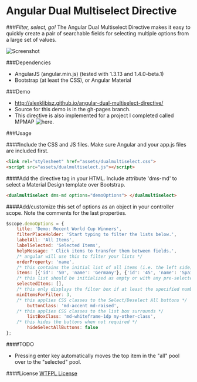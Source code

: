 # Angular Dual Multiselect Directive


###*Filter, select, go!*
The Angular Dual Multiselect Directive makes it easy to quickly create a pair of searchable fields for selecting multiple options from a large set of values.  

![Screenshot](https://raw.githubusercontent.com/alexklibisz/angular-dual-multiselect-directive/gh-pages/assets/demo.png)


###Dependencies
- AngularJS (angular.min.js) (tested with 1.3.13 and 1.4.0-beta.1)
- Bootstrap (at least the CSS), or Angular Material

###Demo
- http://alexklibisz.github.io/angular-dual-multiselect-directive/
- Source for this demo is in the gh-pages branch.
- This directive is also implemented for a project I completed called MPMAP ![here](http://mpmap.mappingpiracy.net/#/map).

###Usage

####Include the CSS and JS files. Make sure Angular and your app.js files are included first.
```html
<link rel="stylesheet" href="assets/dualmultiselect.css">
<script src="assets/dualmultiselect.js"></script>
```

####Add the directive tag in your HTML. Include attribute 'dms-md' to select a Material Design template over Bootstrap.
```html
<dualmultiselect dms-md options="demoOptions"> </dualmultiselect>
```

####Add/customize this set of options as an object in your controller scope.
Note the comments for the last properties.
```js
$scope.demoOptions = {
	title: 'Demo: Recent World Cup Winners',
	filterPlaceHolder: 'Start typing to filter the lists below.',
	labelAll: 'All Items',
	labelSelected: 'Selected Items',
	helpMessage: ' Click items to transfer them between fields.',
	/* angular will use this to filter your lists */
	orderProperty: 'name',
	/* this contains the initial list of all items (i.e. the left side) */
	items: [{'id': '50', 'name': 'Germany'}, {'id': '45', 'name': 'Spain'}, {'id': '66', 'name': 'Italy'}, {'id': '30', 'name' : 'Brazil' }, {'id': '41', 'name': 'France' }, {'id': '34', 'name': 'Argentina'}],
	/* this list should be initialized as empty or with any pre-selected items */
	selectedItems: [],
	/* this only displays the filter box if at least the specified number of items are present in the available list (default: 0) */
	minItemsForFilter: 3,
	/* this applies CSS classes to the Select/Deselect All buttons */
        buttonClass: 'md-accent md-raised',
	/* this applies CSS classes to the list box surrounds */
        listBoxClass: 'md-whiteframe-1dp my-other-class',
	/* this hides the buttons when not required */
        hideSelectAllButtons: false 
};	
```

####TODO

- Pressing enter key automatically moves the top item in the "all" pool over to the "selected" pool.

####License
[WTFPL License](http://www.wtfpl.net/)
